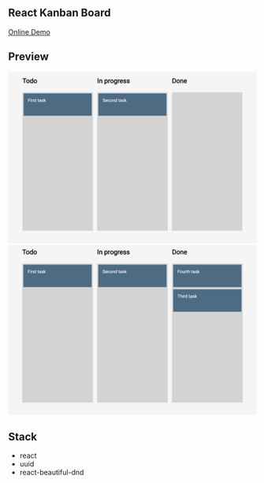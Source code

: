 ## React Kanban Board

[Online Demo](https://chenxiicheng.github.io/React-Kanban-Board/)

## Preview

![image](./screenshot/demo.png)
![image](./screenshot/demo2.png)

## Stack

- react
- uuid
- react-beautiful-dnd
